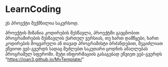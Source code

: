 # LearnCoding
ეს პროექტი შექმნილია საკურსოდ.

პროექტის მიზანია კოდირების შესწავლა, პროექტში გაეცნობით პროგრამირების შესწავლის ქართულ ვერსიას, თუ ხართ დამწყები, ხართ კოდირების მოყვარული ან თავად პროგრამისტი ბრძანდებით,
შეგიძლიათ ეწვიოთ ვებ-გვერდს სადაც შეძლებთ საკუთარი ცოდნის ამაღლებას პროგრამულ სფეროში. მეტი ინფორმაციის გასაგებად ეწვიეთ ვებ-გვერდს "https://ioan3.github.io/MyTemplate/"
